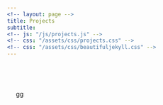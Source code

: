 ```yaml
---
<!-- layout: page -->
title: Projects
subtitle: 
<!-- js: "/js/projects.js" -->
<!-- css: "/assets/css/projects.css" -->
<!-- css: "/assets/css/beautifuljekyll.css" -->
---
```


<style>
	table {
	  /*border-collapse: collapse;
	  width: 100%;
	  height:200px;*/
	  /*background-color: #111111; */
	  position: relative;
	  /*color:white;*/
	}

	th, tr, td {
	  /*padding: 0px;*/
	  text-align: center;
	  /*border-bottom: 1px solid #ddd;*/
	  /*max-width: 55px;*/
	  /*height:100%;*/
	  background-color: #111111; 
	  
	}

	img {
	  /*width: 100px;
	  height:80px;  */
	  vertical-align:middle; 
	}

	div{
		margin: auto;
		padding: 20px;
	}
</style>

<script src="https://ajax.googleapis.com/ajax/libs/jquery/2.1.1/jquery.min.js"></script>

<div id="container">
  <div id="output">gg</div>
  <div id="output2"></div>
</div>

<script>
   
  function tableCreate(table_id,rows,cols){
    var body = document.body;
    tbl = document.createElement(table_id);

    var total_rows = Math.round(rows/2);
  
    for(var i = 0; i < total_rows; i++){
        var tr = tbl.insertRow();           
        for(var j = 0; j < cols; j++){            
            if(i == total_rows){   
            var td = tr.insertCell();               
                break;                
                
            } else {            
                var td = tr.insertCell();
                if(i == total_rows ){
                    td.setAttribute('rowSpan', '2');  
                    
                }
            }            
        }       
        
    }
    return tbl;
}
  
</script>


<script>

  function tableFillData(){
    var url = "https://danieltobon43.pythonanywhere.com/projects";     

    $.ajax({
      method: "GET",
      cache: false,
      url: url,
      dataType: "json",
      success: function(data) {

        var key=0
        var rows = 0;
        for(key in data.projects) {
          if(data.projects.hasOwnProperty(key)) {
            rows++;
          }
        }
        
        console.log(rows);     
        data = JSON.stringify([data.projects]);    
        data = JSON.parse(data);
        
        table = tableCreate("table",rows,2);
        
        var row = 0;
        var col = 0;   


        data.forEach(obj => {
          Object.entries(obj).forEach(([key, value]) => {
                      
            if (col == 0){
            
              var div1 = document.createElement("div");  
              var div2 = document.createElement("div"); 
              var div3 = document.createElement("div"); 

              // div1.classList.add('center');
              // div2.classList.add('center');
              // div3.classList.add('center');

              var td = table.rows[row].cells[0];
              var img = document.createElement("img");             
              img.src = value.images;              
              img.onclick = function() {
                window.location.href = value.url;
              }
              var a = document.createElement('a');
              var linkText = document.createTextNode(value.name);
              a.appendChild(linkText);
              a.title = value.name;
              a.href = value.url;
              div1.appendChild(img);
              div2.appendChild(a);              
              div3.appendChild(document.createTextNode(value.description));
              td.appendChild(div1)
              td.appendChild(div2)
              td.appendChild(div3)
              col++;  
            
            }else{
              var div1 = document.createElement("div");  
              var div2 = document.createElement("div"); 
              var div3 = document.createElement("div");    
              var td = table.rows[row].cells[1];
              var img = document.createElement("img");
              img.src = value.images;
              var a = document.createElement('a');
              var linkText = document.createTextNode(value.name);
              a.appendChild(linkText);
              a.title = value.name;
              a.href = value.url;
              
              div1.appendChild(img);
              div2.appendChild(a);
              div3.appendChild(document.createTextNode(value.description));
              td.appendChild(div1)
              td.appendChild(div2)
              td.appendChild(div3)
              
             
              col=0;
              row++;        
            
            }         
          }); 
        }); 

      
        // document.body.appendChild(table);     
        // document.getElementById('output').appendChild(table)
        document.getElementById('output').innerHTML = table;
      },
      error: function(error) {
        //What do you want to do with the error?
        document.getElementById('output2').innerHTML = "error nene";
      },
    }); 

  }
  

 tableFillData(); 
</script>

<script>
  function urlRepo(text,url) {
  var str = text;
  var result = str.link(url);
  return result;
}
</script>




